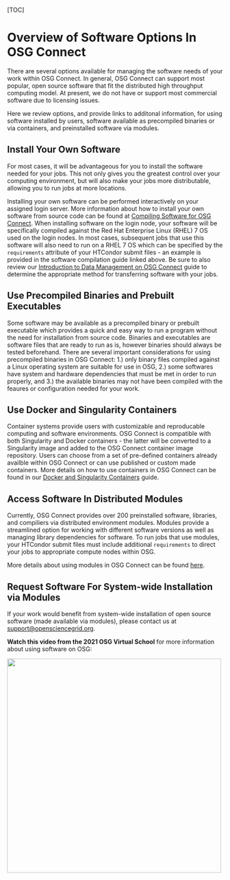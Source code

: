 [title]: - "Using Software In OSG Connect"

[TOC]

# Overview of Software Options In OSG Connect

There are several options available for managing the software needs of your work within OSG Connect. 
In general, OSG Connect can support most popular, open source software that fit the distributed 
high throughput computing model. At present, we do not have or support most commercial software 
due to licensing issues. 

Here we review options, and provide links to additonal information, for using software 
installed by users, software available as precompiled binaries or via containers, and 
preinstalled software via modules.

## Install Your Own Software

For most cases, it will be advantageous for you to install the software needed for your jobs. 
This not only gives you the greatest control over your computing environment, but will also
make your jobs more distributable, allowing you to run jobs at more locations.

Installing your own software can be performed interactively on your assigned login server. More 
information about how to install your own software from source code can be found at 
[Compiling Software for OSG Connect](https://support.opensciencegrid.org/support/solutions/articles/5000652099). 
When installing software on the login node, your software will be specifically compiled against 
the Red Hat Enterprise Linux (RHEL) 7 OS used on the login nodes. In most cases, subsequent 
jobs that use this software will also need to run on a RHEL 7 OS which can be specified by the 
`requirements` attribute of your HTCondor submit files - an example is provided in the software 
compilation guide linked above. Be sure to also review our 
[Introduction to Data Management on OSG Connect](https://support.opensciencegrid.org/support/solutions/articles/12000002985) 
guide to determine the appropriate method for transferring software with your jobs.

## Use Precompiled Binaries and Prebuilt Executables

Some software may be available as a precompiled binary or prebuilt executable 
which provides a quick and easy way to run a program without the need for installation 
from source code. Binaries and executables are software files that are ready to 
run as is, however binaries should always be tested beforehand. There are several 
important considerations for using precompiled binaries in OSG 
Connect: 1.) only binary files compiled against a Linux operating system are suitable 
for use in OSG, 2.) some softwares have system and hardware dependencies that must 
be met in order to run properly, and 3.) the available binaries may not have been 
compiled with the feaures or configuration needed for your work.

## Use Docker and Singularity Containers

Container systems provide users with customizable and reproducable computing and software 
environments. OSG Connect is compatible with both Singularity and Docker containers - the 
latter will be converted to a Singularity image and added to the OSG Connect container image 
repository. Users can choose from a set of pre-defined containers already availble within OSG 
Connect or can use published or custom made containers. More details on how to use containers in OSG 
Connect can be found in our 
[Docker and Singularity Containers](https://support.opensciencegrid.org/support/solutions/articles/12000024676) guide. 

## Access Software In Distributed Modules 

Currently, OSG Connect provides over 200 preinstalled software, libraries, and 
compiliers via distributed environment modules. Modules provide a streamlined option 
for working with different software versions as well as managing library dependencies for 
software. To run jobs that use modules, your HTCondor submit files must include additional 
`requirements` to direct your jobs to appropriate compute nodes within OSG.

More details about using modules in OSG Connect can be found 
[here](https://support.opensciencegrid.org/support/solutions/articles/12000048518). 

## Request Software For System-wide Installation via Modules

If your work would benefit from system-wide installation of open source software (made 
available via modules), please contact us at 
[support@opensciencegrid.org](mailto:support@opensciencegrid.org).

**Watch this video from the 2021 OSG Virtual School** for more information about using software on OSG:

[<img src="https://raw.githubusercontent.com/OSGConnect/connectbook/master/images/Software_Video_Thumbnail.png" width="500">](https://www.youtube.com/embed/xUeIQbVXOMQ)

